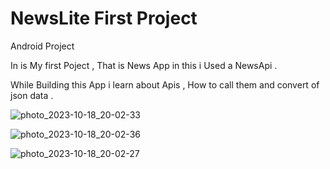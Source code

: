 # NewsLite  First Project

Android Project

In is My first Poject  , That is News App  in this  i  Used a NewsApi .

While Building this App i learn about Apis , How to call them and convert of json data .


![photo_2023-10-18_20-02-33](https://github.com/Hxt5gh/NewsLite/assets/100848388/cda09083-d941-4266-ad27-ff3eabda7cc8)


![photo_2023-10-18_20-02-36](https://github.com/Hxt5gh/NewsLite/assets/100848388/116d71d2-8bc9-4907-88f1-7bc408706ae6)


![photo_2023-10-18_20-02-27](https://github.com/Hxt5gh/NewsLite/assets/100848388/85cc90ae-96a1-4ad6-8e35-a85d48b0242d)
